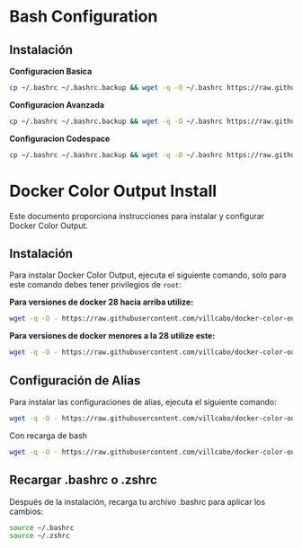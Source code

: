 # Bash Configuration

## Instalación

**Configuracion Basica**

```bash
cp ~/.bashrc ~/.bashrc.backup && wget -q -O ~/.bashrc https://raw.githubusercontent.com/villcabo/docker-color-output-install/main/bash_configuration/bash_basic.sh && source ~/.bashrc
```

**Configuracion Avanzada**

```bash
cp ~/.bashrc ~/.bashrc.backup && wget -q -O ~/.bashrc https://raw.githubusercontent.com/villcabo/docker-color-output-install/main/bash_configuration/bash_full.sh && source ~/.bashrc
```

**Configuracion Codespace**

```bash
cp ~/.bashrc ~/.bashrc.backup && wget -q -O ~/.bashrc https://raw.githubusercontent.com/villcabo/docker-color-output-install/main/bash_configuration/bash_codespace.sh && source ~/.bashrc
```

# Docker Color Output Install

Este documento proporciona instrucciones para instalar y configurar Docker Color Output.

## Instalación

Para instalar Docker Color Output, ejecuta el siguiente comando, solo para este comando debes tener privilegios de `root`:

**Para versiones de docker 28 hacia arriba utilize:**

```bash
wget -q -O - https://raw.githubusercontent.com/villcabo/docker-color-output/main/docker_configuration/docker-color_installers.sh | bash
```

**Para versiones de docker menores a la 28 utilize este:**

```bash
wget -q -O - https://raw.githubusercontent.com/villcabo/docker-color-output/main/docker_configuration/docker-color_installers.sh | bash -s -- -v 2.5.1
```

## Configuración de Alias

Para instalar las configuraciones de alias, ejecuta el siguiente comando:

```bash
wget -q -O - https://raw.githubusercontent.com/villcabo/docker-color-output/main/docker_configuration/docker-color-aliases_installers.sh | bash
```

Con recarga de bash

```bash
wget -q -O - https://raw.githubusercontent.com/villcabo/docker-color-output/main/docker_configuration/docker-color-aliases_installers.sh | bash && source ~/.bashrc
```
## Recargar .bashrc o .zshrc

Después de la instalación, recarga tu archivo .bashrc para aplicar los cambios:

```bash
source ~/.bashrc
source ~/.zshrc
```
